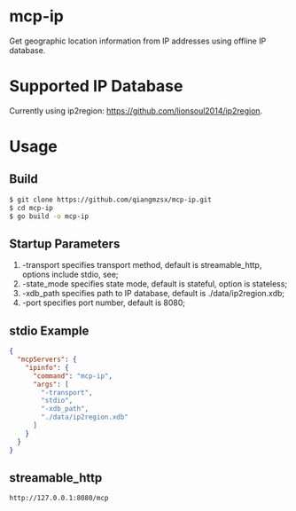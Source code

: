 
# mcp-ip
Get geographic location information from IP addresses using offline IP database.

# Supported IP Database
Currently using ip2region: https://github.com/lionsoul2014/ip2region.

# Usage
## Build
```bash
$ git clone https://github.com/qiangmzsx/mcp-ip.git
$ cd mcp-ip
$ go build -o mcp-ip
```

## Startup Parameters
1. -transport specifies transport method, default is streamable_http, options include stdio, see;
2. -state_mode specifies state mode, default is stateful, option is stateless;
3. -xdb_path specifies path to IP database, default is ./data/ip2region.xdb;
4. -port specifies port number, default is 8080;

## stdio Example
```json
{
  "mcpServers": {
    "ipinfo": {
      "command": "mcp-ip",
      "args": [
        "-transport",
        "stdio",
        "-xdb_path",
        "./data/ip2region.xdb"
      ]
    }
  }
}
```
## streamable_http
```bash
http://127.0.0.1:8080/mcp
```